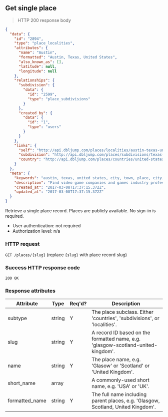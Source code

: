 ## <a name="places_show"></a>Get single place

> HTTP 200 response body

```JSON
{
  "data": {
    "id": "2894",
    "type": "place_localities",
    "attributes": {
      "name": "Austin",
      "formatted": "Austin, Texas, United States",
      "also_known_as": [],
      "latitude": null,
      "longitude": null
    },
    "relationships": {
      "subdivision": {
        "data": {
          "id": "2599",
          "type": "place_subdivisions"
        }
      },
      "created_by": {
        "data": {
          "id": "1",
          "type": "users"
        }
      }
    },
    "links": {
      "self": "http://api.dbljump.com/places/localities/austin-texas-united-states",
      "subdivision": "http://api.dbljump.com/places/subdivisions/texas-united-states",
      "country": "http://api.dbljump.com/places/countries/united-states"
    }
  },
  "meta": {
    "keywords": "austin, texas, united states, city, town, place, city, town, place, dbljump, video games, pc games, gaming",
    "description": "Find video game companies and games industry professionals from Austin, Texas, United States at Dbljump.",
    "created_at": "2017-03-08T17:37:15.372Z",
    "updated_at": "2017-03-08T17:37:15.372Z"
  }
}
```

Retrieve a single place record. Places are publicly available. No sign-in is required.

* User authentication: not required
* Authorization level: n/a

### HTTP request

`GET /places/{slug}` (replace `{slug}` with place record slug)

### Success HTTP response code

`200 OK`

### <a name="place_response_attrs"></a>Response attributes

Attribute | Type | Req'd? | Description
--------- | ---- | ------ | -----------
subtype | string | Y | The place subclass. Either 'countries', 'subdivisions', or 'localities'.
slug | string | Y | A record ID based on the formatted name, e.g. 'glasgow-scotland-united-kingdom'.
name | string | Y | The place name, e.g. 'Glasow' or 'Scotland' or 'United Kingdom'.
short_name | array | | A commonly-used short name, e.g. 'USA' or 'UK'.
formatted_name | string | Y | The full name including parent places, e.g. 'Glasgow, Scotland, United Kingdom'.
